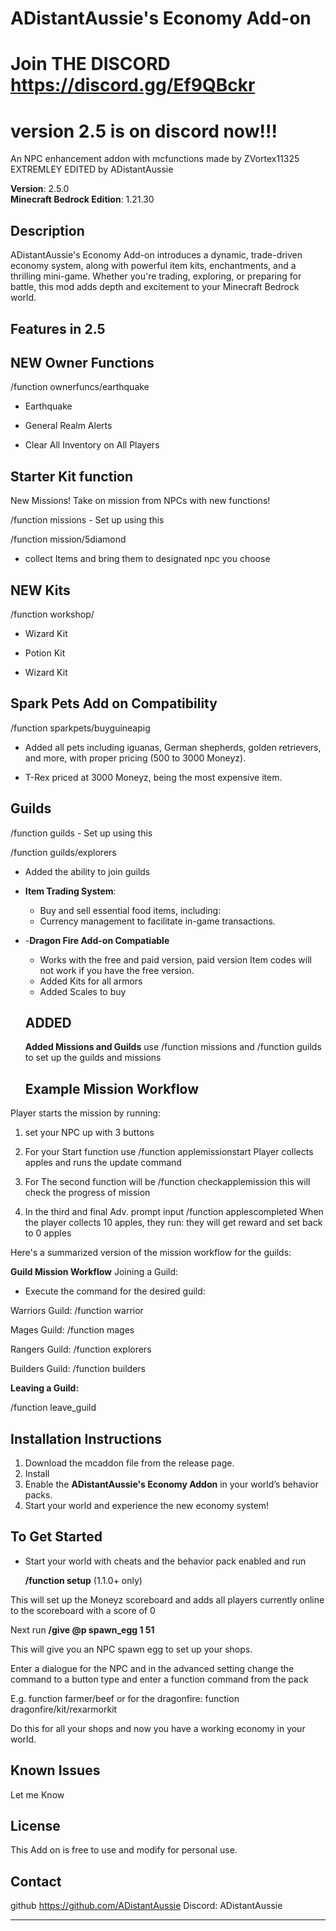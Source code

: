 # ADistantAussie's Economy Add-on
# Join THE DISCORD https://discord.gg/Ef9QBckr


# version 2.5 is on discord now!!! 
An NPC enhancement addon with mcfunctions made by ZVortex11325 EXTREMLEY EDITED by ADistantAussie

**Version**: 2.5.0  
**Minecraft Bedrock Edition**: 1.21.30

## Description

ADistantAussie's Economy Add-on introduces a dynamic, trade-driven economy system, along with powerful item kits, enchantments, and a thrilling mini-game. Whether you're trading, exploring, or preparing for battle, this mod adds depth and excitement to your Minecraft Bedrock world.

## Features in 2.5



##  **NEW Owner Functions** 

/function ownerfuncs/earthquake

 - Earthquake

 - General Realm Alerts 

 - Clear All Inventory on All Players 



  ## **Starter Kit function**

  New Missions! Take on mission from NPCs with new functions!

/function missions - Set up using this

/function mission/5diamond



 - collect Items and bring them to designated npc you choose

## NEW **Kits**

/function workshop/

  - Wizard Kit

 -  Potion Kit

 - Wizard Kit

## **Spark Pets Add on Compatibility**

/function sparkpets/buyguineapig

  - Added all pets including iguanas, German shepherds, golden retrievers, and more, with proper pricing (500 to 3000 Moneyz).

  - T-Rex priced at 3000 Moneyz, being the most expensive item.

## **Guilds**

/function guilds - Set up using this

/function guilds/explorers

- Added the ability to join guilds

- **Item Trading System**: 
  -  Buy and sell essential food items, including:
  - Currency management to facilitate in-game transactions.
  
- -**Dragon Fire Add-on Compatiable**
  - Works with the free and paid version, paid version Item codes will not work if you have the free version. 
  - Added Kits for all armors 
  - Added Scales to buy 
  

  ## ADDED

  **Added Missions and Guilds**
  use /function missions and /function guilds
  to set up the guilds and missions

  ## Example Mission Workflow
Player starts the mission by running:

1. set your NPC up with 3 buttons
  
2.  For your Start function use /function applemissionstart
Player collects apples and runs the update command

3. For The second function will be /function checkapplemission this will check the progress of mission
  
5. In the third and final Adv. prompt input /function applescompleted
When the player collects 10 apples, they run: they will get reward and set back to 0 apples


Here's a summarized version of the mission workflow for the guilds:

**Guild Mission Workflow**
Joining a Guild:

- Execute the command for the desired guild:

Warriors Guild: /function warrior

Mages Guild: /function mages

Rangers Guild: /function explorers

Builders Guild: /function builders

**Leaving a Guild:**

/function leave_guild



## Installation Instructions

1. Download the mcaddon file from the release page.
2. Install
3. Enable the **ADistantAussie's Economy Addon** in your world’s behavior packs.
4. Start your world and experience the new economy system!

## To Get Started
  - Start your world with cheats and the behavior pack enabled and run

       **/function setup** (1.1.0+ only)

This will set up the Moneyz scoreboard and adds all players currently online to the scoreboard with a score of 0

Next run **/give @p spawn_egg 1 51**

This will give you an NPC spawn egg to set up your shops.

Enter a dialogue for the NPC and in the advanced setting change the command to a button type and enter a function command from the pack

E.g. function farmer/beef or for the dragonfire: function dragonfire/kit/rexarmorkit

Do this for all your shops and now you have a working economy in your world.


## Known Issues
Let me Know

## License

This Add on is free to use and modify for personal use.

## Contact

github
https://github.com/ADistantAussie
Discord: ADistantAussie

---


